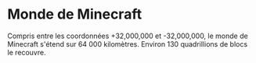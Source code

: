 # Monde de Minecraft

Compris entre les coordonnées +32,000,000 et -32,000,000, le monde de Minecraft
s'étend sur 64 000 kilomètres. Environ 130 quadrillions de blocs le recouvre.
